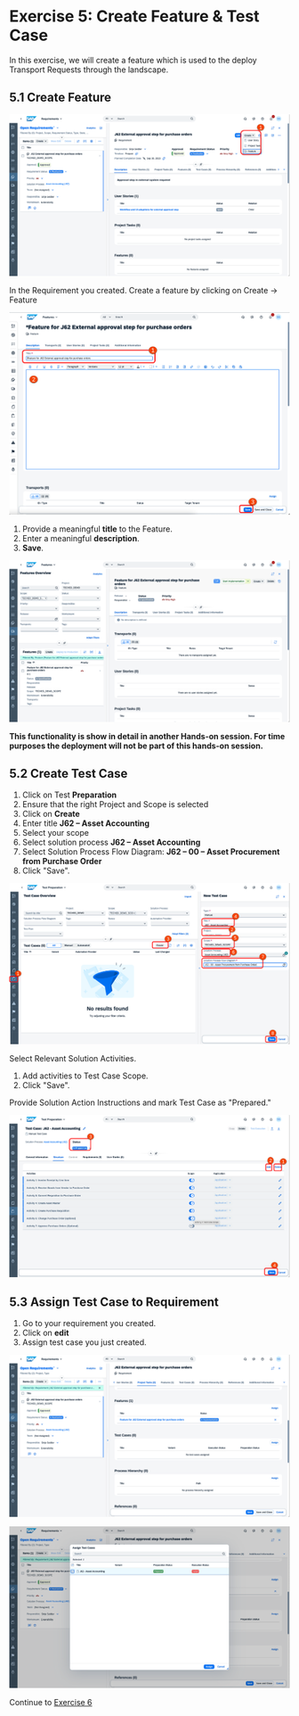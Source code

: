 # Exercise 5: Create Feature & Test Case 
In this exercise, we will create a feature which is used to the deploy Transport Requests through the landscape.  
## 5.1 Create Feature
![](1.png)

In the Requirement you created. Create a feature by clicking on Create -> Feature

![](2.png)

1. Provide a meaningful **title** to the Feature.
2. Enter a meaningful **description**. 
3. **Save**.

![](3.png)

**This functionality is show in detail in another Hands-on session. For time purposes the deployment will not be part of this hands-on session.**

## 5.2 Create Test Case 

1. Click on Test **Preparation** 
2. Ensure that the right Project and Scope is selected 
3. Click on **Create**
4. Enter title **J62 – Asset Accounting** 
5. Select your scope 
6. Select solution process **J62 – Asset Accounting** 
7. Select Solution Process Flow Diagram: **J62 – 00 – Asset Procurement from Purchase Order** 
8. Click "Save".

![](4.png)

Select Relevant Solution Activities. 
1. Add activities to Test Case Scope. 
2. Click "Save".
    
Provide Solution Action Instructions and mark Test Case as "Prepared." 


![](5.png)

## 5.3 Assign Test Case to Requirement 

1. Go to your requirement you created. 
2. Click on **edit** 
3. Assign test case you just created. 


![](6.png)


![](7.png)

Continue to [Exercise 6](../EX6/EXCERCISE_6.md)


 







 










